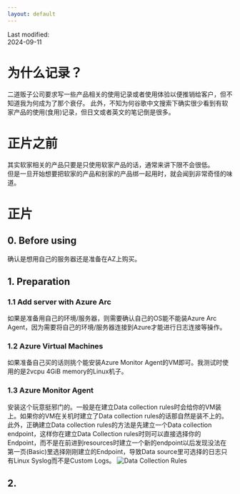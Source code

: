```yaml
---
layout: default
---
```

Last modified:  
2024-09-11  

# 为什么记录？

二道贩子公司要求写一些产品相关的使用记录或者使用体验以便推销给客户，但不知道我为何成为了那个衰仔。
此外，不知为何谷歌中文搜索下确实很少看到有软家产品的使用(食用)记录，但日文或者英文的笔记倒是很多。

# 正片之前

其实软家相关的产品只要是只使用软家产品的话，通常来讲下限不会很低。  
但是一旦开始想要把软家的产品和别家的产品绑一起用时，就会闻到非常奇怪的味道。  

# 正片

## 0. Before using
确认是想用自己的服务器还是准备在AZ上购买。
## 1. Preparation
### 1.1 Add server with Azure Arc
如果是准备用自己的环境/服务器，则需要确认自己的OS能不能装Azure Arc Agent，因为需要将自己的环境/服务器连接到Azure才能进行日志连接等操作。  
### 1.2 Azure Virtual Machines
如果准备自己买的话则挑个能安装Azure Monitor Agent的VM即可。我测试时使用的是2vcpu 4GiB memory的Linux机子。
### 1.3 Azure Monitor Agent
安装这个玩意挺邪门的。一般是在建立Data collection rules时会给你的VM装上。如果你的VM在关机时建立了Data collection rules的话那自然是装不上的。  
此外，正确建立Data collection rules的方法是先建立一个Data collection endpoint，这样你在建立Data Collection rules时则可以直接选择你的Endpoint，而不是在前进到resources时建立一个新的endpoint以后发现没法在第一页(Basic)里选择刚刚建立的Endpoint，导致Data source里可选择的日志只有Linux Syslog而不是Custom Logs。
![Data Collection Rules](https://littlesurii.github.io/imgs/sentinel/sentinel_data_collection_rules_creation.png)
## 2. 